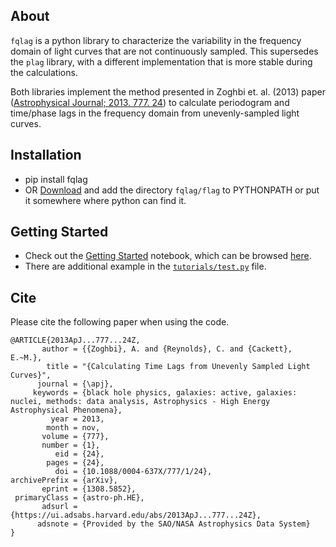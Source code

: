 ## About
`fqlag` is a python library to characterize the variability in the frequency domain of light curves that are not continuously sampled. This supersedes the `plag` library, with a different implementation that is more stable during the calculations.

Both libraries implement the method presented in Zoghbi et. al. (2013) paper ([Astrophysical Journal; 2013. 777. 24](https://arxiv.org/abs/1308.5852)) to calculate periodogram and time/phase lags in the frequency domain from unevenly-sampled light curves.


## Installation
- pip install fqlag
- OR [Download](https://github.com/zoghbi-a/fqlag/archive/master.zip)  and add the directory `fqlag/flag` to PYTHONPATH or put it somewhere where python can find it.


## Getting Started
- Check out the [Getting Started](tutorials/getting-started.ipynb) notebook, which can be browsed [here](tutorials/getting-started.md).
- There are additional example in the [`tutorials/test.py`](tutorials/test.py) file.


## Cite
Please cite the following paper when using the code.

```
@ARTICLE{2013ApJ...777...24Z,
       author = {{Zoghbi}, A. and {Reynolds}, C. and {Cackett}, E.~M.},
        title = "{Calculating Time Lags from Unevenly Sampled Light Curves}",
      journal = {\apj},
     keywords = {black hole physics, galaxies: active, galaxies: nuclei, methods: data analysis, Astrophysics - High Energy Astrophysical Phenomena},
         year = 2013,
        month = nov,
       volume = {777},
       number = {1},
          eid = {24},
        pages = {24},
          doi = {10.1088/0004-637X/777/1/24},
archivePrefix = {arXiv},
       eprint = {1308.5852},
 primaryClass = {astro-ph.HE},
       adsurl = {https://ui.adsabs.harvard.edu/abs/2013ApJ...777...24Z},
      adsnote = {Provided by the SAO/NASA Astrophysics Data System}
}
```